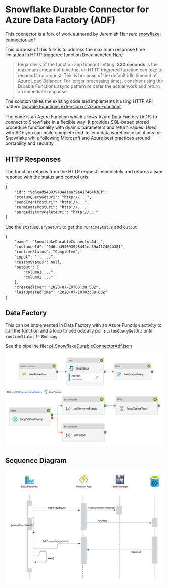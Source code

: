 # Snowflake Durable Connector for Azure Data Factory (ADF)
This connector is a fork of work authored by Jeremiah Hansen: [snowflake-connector-adf](https://github.com/jeremiahhansen/snowflake-connector-adf)


This purpose of this fork is to address the maximum response time limitation in HTTP triggered function Documeneted [Here](https://docs.microsoft.com/en-us/azure/azure-functions/functions-scale)

> Regardless of the function app timeout setting, **230 seconds** is the maximum amount of time that an HTTP triggered function can take to respond to a request. This is because of the default idle timeout of Azure Load Balancer. For longer processing times, consider using the Durable Functions async pattern or defer the actual work and return an immediate response.

The solution takes the existing code and implements it using HTTP API pattern
[Durable Functions extension of Azure Functions](https://docs.microsoft.com/en-us/azure/azure-functions/durable/durable-functions-overview?tabs=csharp)

The code is an Azure Function which allows Azure Data Factory (ADF) to connect to Snowflake in a flexible way. It provides SQL-based stored procedure functionality with dyamic parameters and return values. Used with ADF you can build complete end-to-end data warehouse solutions for Snowflake while following Microsoft and Azure best practices around portability and security.

## HTTP Responses

The function returns from the HTTP request immediately and returns a json reponse with the status and control uris
```
{
    "id": "9d6cad94093948441ea39a417464b38f",
    "statusQueryGetUri": "http://...",
    "sendEventPostUri": "http://...",
    "terminatePostUri": "http://...,
    "purgeHistoryDeleteUri": "http://..."
}
```

Use the `statusQueryGetUri` to get the `runtimeStatus` and `output`
```
{
    "name": "SnowflakeDurableConnectorAdf_",
    "instanceId": "9d6cad94093948441ea39a417464b38f",
    "runtimeStatus": "Completed",
    "input": "......",
    "customStatus": null,
    "output": [
        "column1....",
        "column2...."
    ],
    "createdTime": "2020-07-10T03:38:58Z",
    "lastUpdatedTime": "2020-07-10T03:39:00Z"
}
```

## Data Factory 

This can be implemented in Data Factory with an Azure Function activity to call the function and a loop to pediodically poll `statusQueryGetUri` until `runtimeStatus` != `Running`

See the pipeline file: [pl_SnowflakeDurableConnectorAdf.json](AzureDataFactory/pipeline/pl_SnowflakeDurableConnectorAdf.json)

![Data Factory Pipeline](Docs/adf1.png?raw=true "Data Factory Pipeline")
![Data Factory Loop](Docs/adf2.png?raw=true "Data Factory Loop")

## Sequence Diagram
![Data Factory Loop](Docs/SnowflakeSequence.png?raw=true "Data Factory Loop")